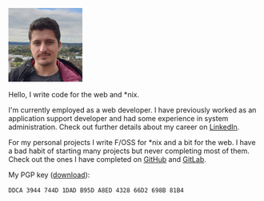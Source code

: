 ![Me](./res/img/me.jpg)

Hello, I write code for the web and \*nix.

I'm currently employed as a web developer.
I have previously worked as an application support developer and had some experience in system administration.
Check out further details about my career on [LinkedIn](https://www.linkedin.com/in/nicholas-ivkovic).

For my personal projects I write F/OSS for \*nix and a bit for the web.
I have a bad habit of starting many projects but never completing most of them.
Check out the ones I have completed on [GitHub](https://www.github.com/n-ivkovic) and [GitLab](https://www.gitlab.com/n-ivkovic).

My PGP key ([download](./nivkovic.asc)):
```
DDCA 3944 744D 1DAD B95D A8ED 4328 66D2 698B 81B4
```
